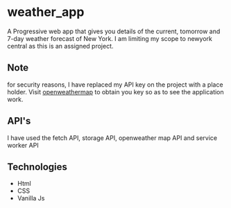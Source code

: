 # weather_app
A Progressive web app that gives you details of the current, tomorrow and 7-day weather forecast of New York. I am limiting my scope to newyork central as this is an assigned project. 

<h2>Note</h2>
for security reasons, I have replaced my API key on the project with a place holder. Visit <a href="openweathermap.org/">openweathermap</a> to obtain you key so as to see the application work.
<h2>API's</h2>
I have used the fetch API, storage API, openweather map API and service worker API

<h2>Technologies</h2>
  <ul>
  <li>Html</li>
  <li>CSS</li>
  <li>Vanilla Js</li>
</ul>
